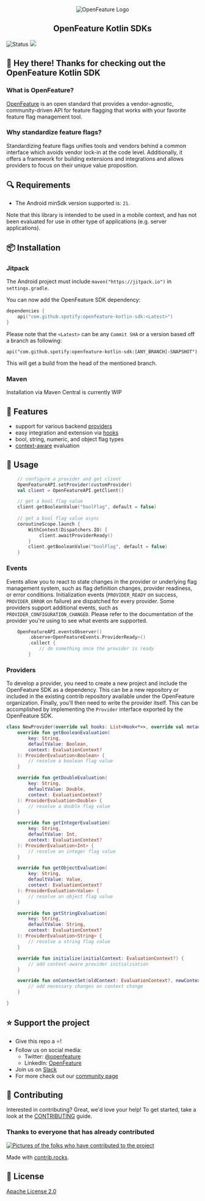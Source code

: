 <!-- markdownlint-disable MD033 -->
<p align="center">
  <picture>
    <source media="(prefers-color-scheme: dark)" srcset="https://raw.githubusercontent.com/open-feature/community/0e23508c163a6a1ac8c0ced3e4bd78faafe627c7/assets/logo/horizontal/white/openfeature-horizontal-white.svg">
    <source media="(prefers-color-scheme: light)" srcset="https://raw.githubusercontent.com/open-feature/community/0e23508c163a6a1ac8c0ced3e4bd78faafe627c7/assets/logo/horizontal/black/openfeature-horizontal-black.svg">
    <img align="center" alt="OpenFeature Logo">
  </picture>
</p>

<h2 align="center">OpenFeature Kotlin SDKs</h2>

![Status](https://img.shields.io/badge/lifecycle-alpha-a0c3d2.svg) [![](https://jitpack.io/v/spotify/openfeature-kotlin-sdk.svg)](https://jitpack.io/#spotify/openfeature-kotlin-sdk)

## 👋 Hey there! Thanks for checking out the OpenFeature Kotlin SDK

### What is OpenFeature?

[OpenFeature][openfeature-website] is an open standard that provides a vendor-agnostic, community-driven API for feature flagging that works with your favorite feature flag management tool.

### Why standardize feature flags?

Standardizing feature flags unifies tools and vendors behind a common interface which avoids vendor lock-in at the code level. Additionally, it offers a framework for building extensions and integrations and allows providers to focus on their unique value proposition.

## 🔍 Requirements

- The Android minSdk version supported is: `21`.

Note that this library is intended to be used in a mobile context, and has not been evaluated for use in other type of applications (e.g. server applications).

## 📦 Installation

### Jitpack

The Android project must include `maven("https://jitpack.io")` in `settings.gradle`.

You can now add the OpenFeature SDK dependency:
```kotlin
dependencies {
    api("com.github.spotify:openfeature-kotlin-sdk:<Latest>")
}
```
Please note that the `<Latest>` can be any `Commit SHA` or a version based off a branch as following:
```
api("com.github.spotify:openfeature-kotlin-sdk:[ANY_BRANCH]-SNAPSHOT")
```

This will get a build from the head of the mentioned branch. 

### Maven

Installation via Maven Central is currently WIP

## 🌟 Features

- support for various backend [providers](https://openfeature.dev/docs/reference/concepts/provider)
- easy integration and extension via [hooks](https://openfeature.dev/docs/reference/concepts/hooks)
- bool, string, numeric, and object flag types
- [context-aware](https://openfeature.dev/docs/reference/concepts/evaluation-context) evaluation

## 🚀 Usage

```kotlin
    // configure a provider and get client
    OpenFeatureAPI.setProvider(customProvider)
    val client = OpenFeatureAPI.getClient()

    // get a bool flag value
    client.getBooleanValue("boolFlag", default = false)
    
    // get a bool flag value async
    coroutineScope.launch {
        WithContext(Dispatchers.IO) {
            client.awaitProviderReady()
        }
        client.getBooleanValue("boolFlag", default = false)
    }
```

### Events

Events allow you to react to state changes in the provider or underlying flag management system, such as flag definition changes, provider readiness, or error conditions.
Initialization events (`PROVIDER_READY` on success, `PROVIDER_ERROR` on failure) are dispatched for every provider.
Some providers support additional events, such as `PROVIDER_CONFIGURATION_CHANGED`.
Please refer to the documentation of the provider you're using to see what events are supported.

```kotlin
    OpenFeatureAPI.eventsObserver()
        .observe<OpenFeatureEvents.ProviderReady>()
        .collect {
            // do something once the provider is ready
        }
```

### Providers

To develop a provider, you need to create a new project and include the OpenFeature SDK as a dependency.
This can be a new repository or included in the existing contrib repository available under the OpenFeature organization.
Finally, you’ll then need to write the provider itself.
This can be accomplished by implementing the `Provider` interface exported by the OpenFeature SDK.

```kotlin
class NewProvider(override val hooks: List<Hook<*>>, override val metadata: Metadata) : FeatureProvider {
    override fun getBooleanEvaluation(
        key: String,
        defaultValue: Boolean,
        context: EvaluationContext?
    ): ProviderEvaluation<Boolean> {
        // resolve a boolean flag value
    }

    override fun getDoubleEvaluation(
        key: String,
        defaultValue: Double,
        context: EvaluationContext?
    ): ProviderEvaluation<Double> {
        // resolve a double flag value
    }

    override fun getIntegerEvaluation(
        key: String,
        defaultValue: Int,
        context: EvaluationContext?
    ): ProviderEvaluation<Int> {
        // resolve an integer flag value
    }

    override fun getObjectEvaluation(
        key: String,
        defaultValue: Value,
        context: EvaluationContext?
    ): ProviderEvaluation<Value> {
        // resolve an object flag value
    }

    override fun getStringEvaluation(
        key: String,
        defaultValue: String,
        context: EvaluationContext?
    ): ProviderEvaluation<String> {
        // resolve a string flag value
    }

    override fun initialize(initialContext: EvaluationContext?) {
        // add context-aware provider initialisation
    }

    override fun onContextSet(oldContext: EvaluationContext?, newContext: EvaluationContext) {
        // add necessary changes on context change
    }

}
```


## ⭐️ Support the project

- Give this repo a ⭐️!
- Follow us on social media:
    - Twitter: [@openfeature](https://twitter.com/openfeature)
    - LinkedIn: [OpenFeature](https://www.linkedin.com/company/openfeature/)
- Join us on [Slack](https://cloud-native.slack.com/archives/C0344AANLA1)
- For more check out our [community page](https://openfeature.dev/community/)

## 🤝 Contributing

Interested in contributing? Great, we'd love your help! To get started, take a look at the [CONTRIBUTING](CONTRIBUTING.md) guide.

### Thanks to everyone that has already contributed

<a href="https://github.com/open-feature/kotlin-sdk/graphs/contributors">
  <img src="https://contrib.rocks/image?repo=open-feature/kotlin-sdk" alt="Pictures of the folks who have contributed to the project" />
</a>

Made with [contrib.rocks](https://contrib.rocks).

## 📜 License

[Apache License 2.0](LICENSE)

[openfeature-website]: https://openfeature.dev
